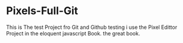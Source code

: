 # Pixels-Full-Git
This is The test Project fro Git and Github testing
i use the Pixel Edittor Project in the eloquent javascript Book. the great book.
